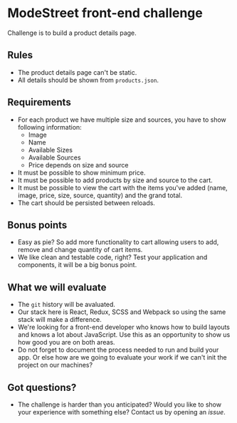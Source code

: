 # ModeStreet front-end challenge

Challenge is to build a product details page.

## Rules

- The product details page can't be static.
- All details should be shown from `products.json`.

## Requirements

- For each product we have multiple size and sources, you have to show following information:
    - Image
    - Name
    - Available Sizes
    - Available Sources
    - Price depends on size and source
- It must be possible to show minimum price.
- It must be possible to add products by size and source to the cart.
- It must be possible to view the cart with the items you've added (name, image, price, size, source, quantity) and the grand total.
- The cart should be persisted between reloads.

## Bonus points

- Easy as pie? So add more functionality to cart allowing users to add, remove and change quantity of cart items.
- We like clean and testable code, right? Test your application and components, it will be a big bonus point.

## What we will evaluate

- The `git` history will be avaluated.
- Our stack here is React, Redux, SCSS and Webpack so using the same stack will make a difference.
- We're looking for a front-end developer who knows how to build layouts and knows a lot about JavaScript. Use this as an opportunity to show us how good you are on both areas.
- Do not forget to document the process needed to run and build your app. Or else how are we going to evaluate your work if we can't init the project on our machines?

## Got questions?

- The challenge is harder than you anticipated? Would you like to show your experience with something else? Contact us by opening an _issue_.
